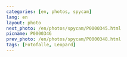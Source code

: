 ```yaml
---
categories: [en, photos, spycam]
lang: en
layout: photo
next_photo: /en/photos/spycam/P0000345.html
picname: P0000346
prev_photo: /en/photos/spycam/P0000348.html
tags: [Fotofalle, Leopard]
---
```

